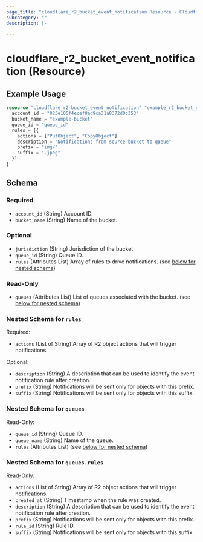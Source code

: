 ```yaml
---
page_title: "cloudflare_r2_bucket_event_notification Resource - Cloudflare"
subcategory: ""
description: |-
  
---
```


# cloudflare_r2_bucket_event_notification (Resource)



## Example Usage

```terraform
resource "cloudflare_r2_bucket_event_notification" "example_r2_bucket_event_notification" {
  account_id = "023e105f4ecef8ad9ca31a8372d0c353"
  bucket_name = "example-bucket"
  queue_id = "queue_id"
  rules = [{
    actions = ["PutObject", "CopyObject"]
    description = "Notifications from source bucket to queue"
    prefix = "img/"
    suffix = ".jpeg"
  }]
}
```

<!-- schema generated by tfplugindocs -->
## Schema

### Required

- `account_id` (String) Account ID.
- `bucket_name` (String) Name of the bucket.

### Optional

- `jurisdiction` (String) Jurisdiction of the bucket
- `queue_id` (String) Queue ID.
- `rules` (Attributes List) Array of rules to drive notifications. (see [below for nested schema](#nestedatt--rules))

### Read-Only

- `queues` (Attributes List) List of queues associated with the bucket. (see [below for nested schema](#nestedatt--queues))

<a id="nestedatt--rules"></a>
### Nested Schema for `rules`

Required:

- `actions` (List of String) Array of R2 object actions that will trigger notifications.

Optional:

- `description` (String) A description that can be used to identify the event notification rule after creation.
- `prefix` (String) Notifications will be sent only for objects with this prefix.
- `suffix` (String) Notifications will be sent only for objects with this suffix.


<a id="nestedatt--queues"></a>
### Nested Schema for `queues`

Read-Only:

- `queue_id` (String) Queue ID.
- `queue_name` (String) Name of the queue.
- `rules` (Attributes List) (see [below for nested schema](#nestedatt--queues--rules))

<a id="nestedatt--queues--rules"></a>
### Nested Schema for `queues.rules`

Read-Only:

- `actions` (List of String) Array of R2 object actions that will trigger notifications.
- `created_at` (String) Timestamp when the rule was created.
- `description` (String) A description that can be used to identify the event notification rule after creation.
- `prefix` (String) Notifications will be sent only for objects with this prefix.
- `rule_id` (String) Rule ID.
- `suffix` (String) Notifications will be sent only for objects with this suffix.


